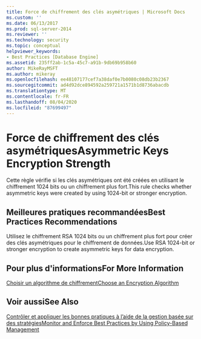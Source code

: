 ```yaml
---
title: Force de chiffrement des clés asymétriques | Microsoft Docs
ms.custom: ''
ms.date: 06/13/2017
ms.prod: sql-server-2014
ms.reviewer: ''
ms.technology: security
ms.topic: conceptual
helpviewer_keywords:
- Best Practices [Database Engine]
ms.assetid: 235ff2ab-1c5a-45c7-a91b-9db69b958b60
author: MikeRayMSFT
ms.author: mikeray
ms.openlocfilehash: ee48107177cef7a38daf0e7b0080c08db23b2367
ms.sourcegitcommit: ad4d92dce894592a259721a1571b1d8736abacdb
ms.translationtype: MT
ms.contentlocale: fr-FR
ms.lasthandoff: 08/04/2020
ms.locfileid: "87699497"
---
```

# <a name="asymmetric-keys-encryption-strength"></a><span data-ttu-id="46eae-102">Force de chiffrement des clés asymétriques</span><span class="sxs-lookup"><span data-stu-id="46eae-102">Asymmetric Keys Encryption Strength</span></span>
  <span data-ttu-id="46eae-103">Cette règle vérifie si les clés asymétriques ont été créées en utilisant le chiffrement 1024 bits ou un chiffrement plus fort.</span><span class="sxs-lookup"><span data-stu-id="46eae-103">This rule checks whether asymmetric keys were created by using 1024-bit or stronger encryption.</span></span>  
  
## <a name="best-practices-recommendations"></a><span data-ttu-id="46eae-104">Meilleures pratiques recommandées</span><span class="sxs-lookup"><span data-stu-id="46eae-104">Best Practices Recommendations</span></span>  
 <span data-ttu-id="46eae-105">Utilisez le chiffrement RSA 1024 bits ou un chiffrement plus fort pour créer des clés asymétriques pour le chiffrement de données.</span><span class="sxs-lookup"><span data-stu-id="46eae-105">Use RSA 1024-bit or stronger encryption to create asymmetric keys for data encryption.</span></span>  
  
## <a name="for-more-information"></a><span data-ttu-id="46eae-106">Pour plus d'informations</span><span class="sxs-lookup"><span data-stu-id="46eae-106">For More Information</span></span>  
 [<span data-ttu-id="46eae-107">Choisir un algorithme de chiffrement</span><span class="sxs-lookup"><span data-stu-id="46eae-107">Choose an Encryption Algorithm</span></span>](../security/encryption/choose-an-encryption-algorithm.md)  
  
## <a name="see-also"></a><span data-ttu-id="46eae-108">Voir aussi</span><span class="sxs-lookup"><span data-stu-id="46eae-108">See Also</span></span>  
 [<span data-ttu-id="46eae-109">Contrôler et appliquer les bonnes pratiques à l’aide de la gestion basée sur des stratégies</span><span class="sxs-lookup"><span data-stu-id="46eae-109">Monitor and Enforce Best Practices by Using Policy-Based Management</span></span>](monitor-and-enforce-best-practices-by-using-policy-based-management.md)  
  
  

